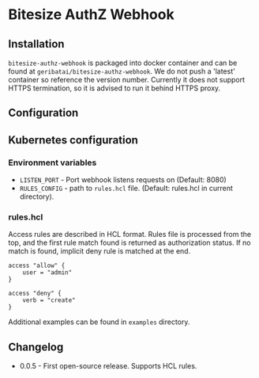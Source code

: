 # Bitesize AuthZ Webhook

## Installation

`bitesize-authz-webhook` is packaged into docker container and can be found at
`geribatai/bitesize-authz-webhook`. We do not push a 'latest' container so reference the version number.
Currently it does not support HTTPS termination, so it is advised to run it behind HTTPS proxy.

## Configuration

## Kubernetes configuration

### Environment variables

* `LISTEN_PORT` - Port webhook listens requests on (Default: 8080)
* `RULES_CONFIG` - path to `rules.hcl` file. (Default: rules.hcl in current
directory).

### rules.hcl

Access rules are described in HCL format. Rules file is processed from the top,
and the first rule match found is returned as authorization status. If no match
is found, implicit deny rule is matched at the end.

```
access "allow" {
    user = "admin"
}

access "deny" {
    verb = "create"
}
```

Additional examples can be found in `examples` directory.


## Changelog

* 0.0.5 - First open-source release. Supports HCL rules.
